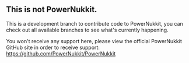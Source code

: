 This is not PowerNukkit.
------------------------

This is a development branch to contribute code to PowerNukkit, you can check out all available branches to see what's currently happening.

You won't receive any support here, please view the official PowerNukkit GitHub site in order to receive support:<br>
https://github.com/PowerNukkit/PowerNukkit